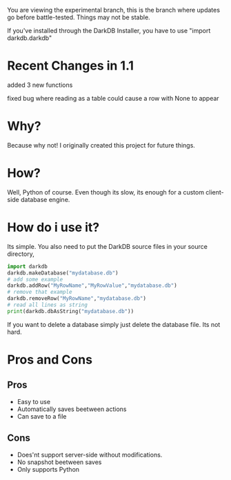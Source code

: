 You are viewing the experimental branch, this is the branch where updates go before battle-tested. Things may not be stable.

If you've installed through the DarkDB Installer, you have to use "import darkdb.darkdb"
# Recent Changes in 1.1
added 3 new functions

fixed bug where reading as a table could cause a row with None to appear


# Why?

Because why not! I originally created this project for future things.

# How?

Well, Python of course. Even though its slow, its enough for a custom client-side database engine.

# How do i use it?

Its simple.
You also need to put the DarkDB source files in your source directory, 

```python
import darkdb
darkdb.makeDatabase("mydatabase.db")
# add some example
darkdb.addRow("MyRowName","MyRowValue","mydatabase.db")
# remove that example
darkdb.removeRow("MyRowName","mydatabase.db")
# read all lines as string
print(darkdb.dbAsString("mydatabase.db"))
```
If you want to delete a database simply just delete the database file.
Its not hard.

# Pros and Cons

## Pros
 - Easy to use
 - Automatically saves beetween actions
 - Can save to a file
 
## Cons
 - Does'nt support server-side without modifications.
 - No snapshot beetween saves
 - Only supports Python

